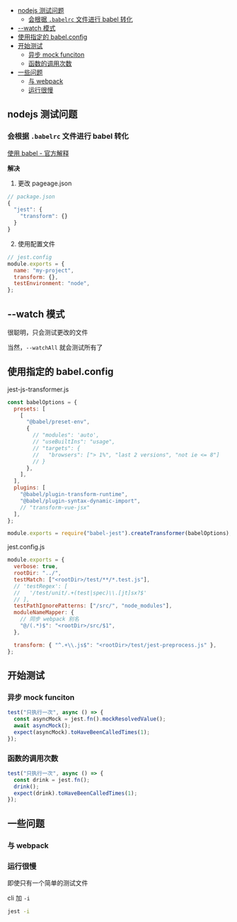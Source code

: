 - [nodejs 测试问题](#nodejs-测试问题)
  - [会根据 `.babelrc` 文件进行 babel 转化](#会根据-babelrc-文件进行-babel-转化)
- [--watch 模式](#--watch-模式)
- [使用指定的 babel.config](#使用指定的-babelconfig)
- [开始测试](#开始测试)
  - [异步 mock funciton](#异步-mock-funciton)
  - [函数的调用次数](#函数的调用次数)
- [一些问题](#一些问题)
  - [与 webpack](#与-webpack)
  - [运行很慢](#运行很慢)

## nodejs 测试问题

### 会根据 `.babelrc` 文件进行 babel 转化

[使用 babel - 官方解释](https://facebook.github.io/jest/docs/zh-Hans/getting-started.html#%E4%BD%BF%E7%94%A8-babel)

**解决**

1. 更改 pageage.json

```js
// package.json
{
  "jest": {
    "transform": {}
  }
}
```

2. 使用配置文件

```js
// jest.config
module.exports = {
  name: "my-project",
  transform: {},
  testEnvironment: "node",
};
```

## --watch 模式

很聪明，只会测试更改的文件

当然，`--watchAll` 就会测试所有了

## 使用指定的 babel.config

jest-js-transformer.js

```js
const babelOptions = {
  presets: [
    [
      "@babel/preset-env",
      {
        // "modules": 'auto',
        // "useBuiltIns": "usage",
        // "targets": {
        //   "browsers": ["> 1%", "last 2 versions", "not ie <= 8"]
        // }
      },
    ],
  ],
  plugins: [
    "@babel/plugin-transform-runtime",
    "@babel/plugin-syntax-dynamic-import",
    // "transform-vue-jsx"
  ],
};

module.exports = require("babel-jest").createTransformer(babelOptions);
```

jest.config.js

```js
module.exports = {
  verbose: true,
  rootDir: "../",
  testMatch: ["<rootDir>/test/**/*.test.js"],
  // 'testRegex': [
  //   '/test/unit/.+(test|spec)\\.[jt]sx?$'
  // ],
  testPathIgnorePatterns: ["/src/", "node_modules"],
  moduleNameMapper: {
    // 同步 webpack 别名
    "@/(.*)$": "<rootDir>/src/$1",
  },

  transform: { "^.+\\.js$": "<rootDir>/test/jest-preprocess.js" },
};
```

## 开始测试

### 异步 mock funciton

```js
test("只执行一次", async () => {
  const asyncMock = jest.fn().mockResolvedValue();
  await asyncMock();
  expect(asyncMock).toHaveBeenCalledTimes(1);
});
```

### 函数的调用次数

```js
test("只执行一次", async () => {
  const drink = jest.fn();
  drink();
  expect(drink).toHaveBeenCalledTimes(1);
});
```

## 一些问题

### 与 webpack

### 运行很慢

即使只有一个简单的测试文件

cli 加 `-i`

```bash
jest -i
```
